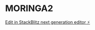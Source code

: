 # MORINGA2

[Edit in StackBlitz next generation editor ⚡️](https://stackblitz.com/~/github.com/njaaag69/MORINGA2)